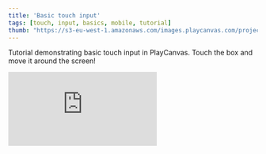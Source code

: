 ```yaml
---
title: 'Basic touch input'
tags: [touch, input, basics, mobile, tutorial]
thumb: "https://s3-eu-west-1.amazonaws.com/images.playcanvas.com/projects/12/438010/E61079-image-75.jpg"
---
```


Tutorial demonstrating basic touch input in PlayCanvas. Touch the box and move it around the screen!

<div className="iframe-container">
    <iframe loading="lazy" src="https://playcanv.as/p/iEIZxwBC/" title="Basic touch input" webkitallowfullscreen="true" mozallowfullscreen="true" allow="autoplay" allowfullscreen="true" allowvr="" scrolling="no" frameborder="0" />
</div>
